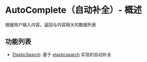 # AutoComplete（自动补全）- 概述

根据用户输入内容，返回与内容相关的数据列表

## 功能列表

* [ElasticSearch](/framework/building-blocks/auto-complete/elasticsearch): 基于 [elasticsearch](https://www.elastic.co/cn/elasticsearch/) 实现的自动补全